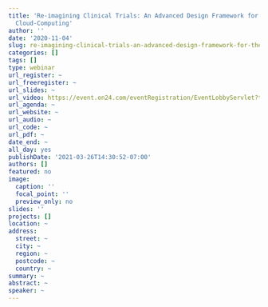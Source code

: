 ```yaml
---
title: 'Re-imagining Clinical Trials: An Advanced Design Framework for the Era of
  Cloud-Computing'
author: ''
date: '2020-11-04'
slug: re-imagining-clinical-trials-an-advanced-design-framework-for-the-era-of-cloud-computing
categories: []
tags: []
type: webinar
url_register: ~
url_freeregister: ~
url_slides: ~
url_video: https://event.on24.com/eventRegistration/EventLobbyServlet?target=reg20.jsp&mode=login&eventid=2788864&sessionid=1&key=95421D2F159C4908435E7179B77AB94E&regTag=&V2=false&sourcepage=register
url_agenda: ~
url_website: ~
url_audio: ~
url_code: ~
url_pdf: ~
date_end: ~
all_day: yes
publishDate: '2021-03-26T14:30:52-07:00'
authors: []
featured: no
image:
  caption: ''
  focal_point: ''
  preview_only: no
slides: ''
projects: []
location: ~
address:
  street: ~
  city: ~
  region: ~
  postcode: ~
  country: ~
summary: ~
abstract: ~
speaker: ~
---
```

<!--more-->
